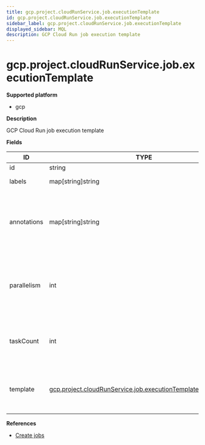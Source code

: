 ```yaml
---
title: gcp.project.cloudRunService.job.executionTemplate
id: gcp.project.cloudRunService.job.executionTemplate
sidebar_label: gcp.project.cloudRunService.job.executionTemplate
displayed_sidebar: MQL
description: GCP Cloud Run job execution template
---
```


# gcp.project.cloudRunService.job.executionTemplate

**Supported platform**

- gcp

**Description**

GCP Cloud Run job execution template

**Fields**

| ID          | TYPE                                                                                                                                | DESCRIPTION                                                                                 |
| ----------- | ----------------------------------------------------------------------------------------------------------------------------------- | ------------------------------------------------------------------------------------------- |
| id          | string                                                                                                                              | Internal ID                                                                                 |
| labels      | map[string]string                                                                                                                   | User-defined labels                                                                         |
| annotations | map[string]string                                                                                                                   | Unstructured key-value map that may be set by external tools to store an arbitrary metadata |
| parallelism | int                                                                                                                                 | Specifies the maximum desired number of tasks the execution should run at a given time      |
| taskCount   | int                                                                                                                                 | Specifies the desired number of tasks the execution should run                              |
| template    | [gcp.project.cloudRunService.job.executionTemplate.taskTemplate](gcp.project.cloudrunservice.job.executiontemplate.tasktemplate.md) | Describes the task that will be create when executing an execution                          |

**References**

- [Create jobs](https://cloud.google.com/run/docs/create-jobs)
